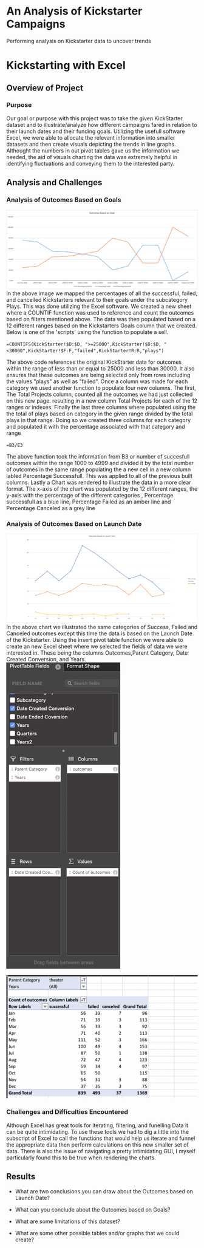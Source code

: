 # An Analysis of Kickstarter Campaigns
Performing analysis on Kickstarter data to uncover trends

# Kickstarting with Excel

## Overview of Project

### Purpose
Our goal or purpose with this project was to take the given KickStarter dataset and to illustrate/analyze how different campaigns fared in relation to their launch dates and their funding goals. Utilizing the usefull software Excel, we were able to allocate the relevant information into smaller datasets and then create visuals depicting the trends in line graphs. Althought the numbers in out pivot tables gave us the information we needed, the aid of visuals charting the data was extremely helpful in identifying fluctuations and conveying them to the interested party.
## Analysis and Challenges

### Analysis of Outcomes Based on Goals
![alt text](https://github.com/sebcampos/kickstarter-analysis/blob/master/resources/Outcomes_vs_Goals.png?raw=true)
In the above image we mapped the percentages of all the successful, failed, and cancelled Kickstarters relevant to their goals under the subcategory Plays. This was done utilizing the Excel software. We created a new sheet where a COUNTIF function was used to reference and count the outcomes based on filters mentioned above. The data was then populated based on a 12 different ranges based on the Kickstarters Goals column that we created. Below is one of the 'scripts' using the function to populate a sell.

`=COUNTIFS(KickStarter!$D:$D, ">=25000",KickStarter!$D:$D, "<30000",KickStarter!$F:F,"failed",KickStarter!R:R,"plays")`

The above code references the original KickStarter data for outcomes within the range of less than or equal to 25000  and less than 30000. It also ensures that these outcomes are being selected only from rows including the values "plays" as well as "failed". Once a column was made for each category we used another function to populate four new columns. The first, The Total Projects column, counted all the outcomes we had just collected on this new page. resulting in a new column Total Projects for each of the 12 ranges or indexes. Finally the last three columns where populated using the the total of plays based on category in the given range divided by the total plays in that range. Doing so we created three columns for each category and populated it with the percentage associated with that category and range

`=B3/E3`

The above function took the information from B3 or number of succesfull outcomes within the range 1000 to 4999 and divided it by the total number of outcomes in the same range populating the a new cell in a new column labled Percentage Successfull. This was applied to all of the previous built columns. Lastly a Chart was rendered to illustrate the data in a more clear format. The x-axis of the chart was populated by the 12 different ranges, the y-axis with the percentage of the different categories , Percentage successfull as a blue line, Percentage Failed as an amber line and Percentage Canceled as a grey line

### Analysis of Outcomes Based on Launch Date
![alt text](https://github.com/sebcampos/kickstarter-analysis/blob/master/resources/Theater_Outcomes_vs_Launch.png?raw=true)
In the above chart we illustrated the same categories of Success, Failed and Canceled outcomes except this time the data is based on the Launch Date of the Kickstarter. Using the insert pivot table function we were able to create an new Excel sheet where we selected the fields of data we were interested in. These being the columns Outcomes,Parent Category, Date Created Conversion,  and Years.
![alt text](https://github.com/sebcampos/kickstarter-analysis/blob/master/ExcelPhotos/Screen%20Shot%202020-09-19%20at%209.12.39%20PM.png?raw=true)

![alt text](https://github.com/sebcampos/kickstarter-analysis/blob/master/ExcelPhotos/Screen%20Shot%202020-09-19%20at%209.21.24%20PM.png?raw=true)

### Challenges and Difficulties Encountered

Although Excel has great tools for iterating, filtering, and funelling Data it can be quite intimidating. To use these tools we had to dig a little into the subscript of Excel to call the functions that would help us iterate and funnel the appropriate data then perform calculations on this new smaller set of data.
There is also the issue of navigating a pretty intimidating GUI, I myself particularly found this to be true when rendering the charts. 


## Results

- What are two conclusions you can draw about the Outcomes based on Launch Date?
  
- What can you conclude about the Outcomes based on Goals?

- What are some limitations of this dataset?

- What are some other possible tables and/or graphs that we could create?

